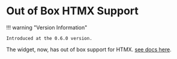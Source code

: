 # Out of Box HTMX Support

!!! warning "Version Information"

    Introduced at the 0.6.0 version.

The widget, now, has out of box support for HTMX. [see docs here](../htmx/widget.md).
